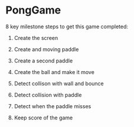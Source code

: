 # PongGame


8 key milestone steps to get this game completed:

1. Create the screen

2. Create and moving paddle

3. Create a second paddle 

4. Create the ball and make it move 

5. Detect collison with wall and bounce 

6. Detect collision with paddle 

7. Detect when the paddle misses 

8. Keep score of the game 


